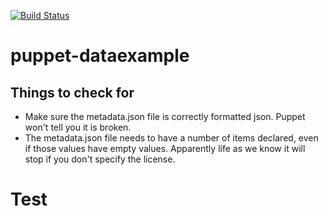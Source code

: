 [![Build Status](https://travis-ci.org/ggeldenhuis/puppet-dataexample.svg?branch=master)](https://travis-ci.org/ggeldenhuis/puppet-dataexample)
# puppet-dataexample

## Things to check for
* Make sure the metadata.json file is correctly formatted json. Puppet won't tell you it is broken.
* The metadata.json file needs to have a number of items declared, even if those values have empty values. Apparently life as we know it will stop if you don't specify the license.

# Test
